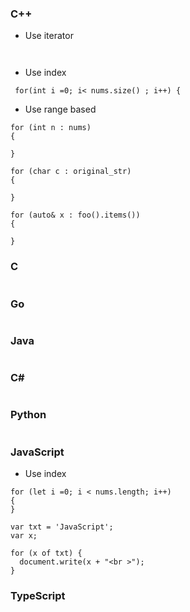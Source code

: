 ### C++
- Use iterator
```


```

- Use index
```
 for(int i =0; i< nums.size() ; i++) {
```

- Use range based
```
for (int n : nums)  
{

}

for (char c : original_str)
{

}

for (auto& x : foo().items())
{

}

```

### C
```

```

### Go
```
```
### Java
```

```


### C#
```  

```
### Python
```

```


### JavaScript
- Use index
```
for (let i =0; i < nums.length; i++)
{
}

```

```
var txt = 'JavaScript';
var x;

for (x of txt) {
  document.write(x + "<br >");
}
```
### TypeScript
```
```